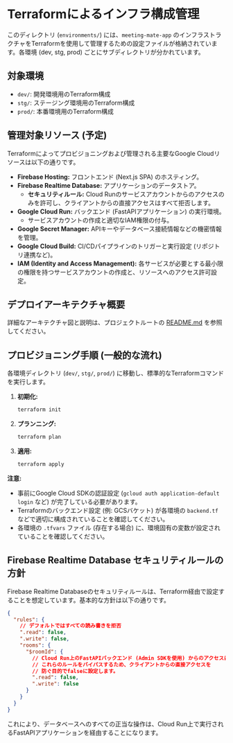 # Terraformによるインフラ構成管理

このディレクトリ (`environments/`) には、`meeting-mate-app` のインフラストラクチャをTerraformを使用して管理するための設定ファイルが格納されています。各環境 (dev, stg, prod) ごとにサブディレクトリが分かれています。

## 対象環境

*   `dev/`: 開発環境用のTerraform構成
*   `stg/`: ステージング環境用のTerraform構成
*   `prod/`: 本番環境用のTerraform構成

## 管理対象リソース (予定)

Terraformによってプロビジョニングおよび管理される主要なGoogle Cloudリソースは以下の通りです。

*   **Firebase Hosting:** フロントエンド (Next.js SPA) のホスティング。
*   **Firebase Realtime Database:** アプリケーションのデータストア。
    *   **セキュリティルール:** Cloud Runのサービスアカウントからのアクセスのみを許可し、クライアントからの直接アクセスはすべて拒否します。
*   **Google Cloud Run:** バックエンド (FastAPIアプリケーション) の実行環境。
    *   サービスアカウントの作成と適切なIAM権限の付与。
*   **Google Secret Manager:** APIキーやデータベース接続情報などの機密情報を管理。
*   **Google Cloud Build:** CI/CDパイプラインのトリガーと実行設定 (リポジトリ連携など)。
*   **IAM (Identity and Access Management):** 各サービスが必要とする最小限の権限を持つサービスアカウントの作成と、リソースへのアクセス許可設定。

## デプロイアーキテクチャ概要

詳細なアーキテクチャ図と説明は、プロジェクトルートの [README.md](../../README.md#️-デプロイアーキテクチャ) を参照してください。

## プロビジョニング手順 (一般的な流れ)

各環境ディレクトリ (`dev/`, `stg/`, `prod/`) に移動し、標準的なTerraformコマンドを実行します。

1.  **初期化:**
    ```bash
    terraform init
    ```
2.  **プランニング:**
    ```bash
    terraform plan
    ```
3.  **適用:**
    ```bash
    terraform apply
    ```

**注意:**
*   事前にGoogle Cloud SDKの認証設定 (`gcloud auth application-default login` など) が完了している必要があります。
*   Terraformのバックエンド設定 (例: GCSバケット) が各環境の `backend.tf` などで適切に構成されていることを確認してください。
*   各環境の `.tfvars` ファイル (存在する場合) に、環境固有の変数が設定されていることを確認してください。

## Firebase Realtime Database セキュリティルールの方針

Firebase Realtime Databaseのセキュリティルールは、Terraform経由で設定することを想定しています。基本的な方針は以下の通りです。

```json
{
  "rules": {
    // デフォルトではすべての読み書きを拒否
    ".read": false,
    ".write": false,
    "rooms": {
      "$roomId": {
        // Cloud Run上のFastAPIバックエンド (Admin SDKを使用) からのアクセスは
        // これらのルールをバイパスするため、クライアントからの直接アクセスを
        // 防ぐ目的でfalseに設定します。
        ".read": false,
        ".write": false
      }
    }
  }
}
```
これにより、データベースへのすべての正当な操作は、Cloud Run上で実行されるFastAPIアプリケーションを経由することになります。
